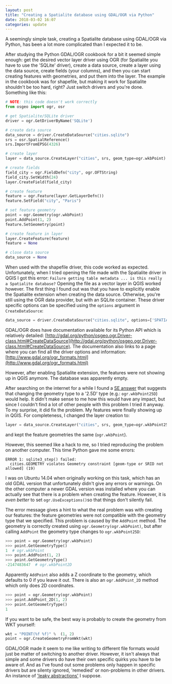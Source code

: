 ```yaml
---
layout: post
title: "Creating a Spatialite database using GDAL/OGR via Python"
date: 2018-03-02 16:07
categories: update
---
```


A seemingly simple task, creating a Spatialite database using GDAL/OGR via
Python, has been a lot more complicated than I expected it to be.

After studying the Python GDAL/OGR cookbook for a bit it seemed simple enough:
get the desired vector layer driver using OGR (for Spatialite you have to use
the 'SQLite' driver), create a data source, create a layer using the data
source, create fields (your columns), and then you can start creating features
with geometries, and put them into the layer. The example in the cookbook was
for shapefile, but making it work for Spatialite shouldn't be too hard, right?
Just switch drivers and you're done. Something like this:

```python
# NOTE: this code doesn't work correctly
from osgeo import ogr, osr

# get Spatialite/SQLite driver
driver = ogr.GetDriverByName('SQLite')

# create data source
data_source = driver.CreateDataSource("cities.sqlite")
srs = osr.SpatialReference()
srs.ImportFromEPSG(4326)

# create layer
layer = data_source.CreateLayer("cities", srs, geom_type=ogr.wkbPoint)

# create fields
field_city = ogr.FieldDefn("city", ogr.OFTString)
field_city.SetWidth(24)
layer.CreateField(field_city)

# create feature
feature = ogr.Feature(layer.GetLayerDefn())
feature.SetField("city", "Paris")

# set feature geometry
point = ogr.Geometry(ogr.wkbPoint)
point.AddPoint(1, 2)
feature.SetGeometry(point)

# create feature in layer
layer.CreateFeature(feature)
feature = None

# close data source
data_source = None
```

When used with the shapefile driver, this code worked as expected.
Unfortunately, when I tried opening the file made with the Spatialite driver
in QGIS I got this error: `Failure getting table metadata ... is this really a Spatialite database?`
Opening the file as a vector layer in QGIS worked however.
The first thing I found out was that you have to explicitly enable the Spatialite
extension when creating the data source. Otherwise, you're still using the
OGR data provider, but with an SQLite container. These driver specific options
can be specified using the `options` argument in `CreateDataSource`:

```python
data_source = driver.CreateDataSource("cities.sqlite", options=['SPATIALITE=YES'])
```

GDAL/OGR does have documentation available for its Python API which is
relatively detailed: [http://gdal.org/python/osgeo.ogr.Driver-class.html#CreateDataSource](http://gdal.org/python/osgeo.ogr.Driver-class.html#CreateDataSource).
The documentation also links to a page where you can find all the driver
options and information: [http://www.gdal.org/ogr_formats.html](http://www.gdal.org/ogr_formats.html)

However, after enabling Spatialite extension, the features were not showing up
in QGIS anymore. The database was apparently empty.

After searching on the internet for a while I found a [SE answer](https://gis.stackexchange.com/questions/97311/no-viewable-feature-when-creating-line-with-ogr-in-python)
that suggests that changing the geometry type to a '2.5D' type (e.g.:
`ogr.wkbPoint25D`) would help. It didn't make sense to me how this would have
any impact, but since I couldn't find a lot of other people with this problem I
tried it anyway. To my surprise, it did fix the problem. My features
were finally showing up in QGIS. For completeness, I changed the layer creation
to:

```python
layer = data_source.CreateLayer("cities", srs, geom_type=ogr.wkbPoint25D)
```

and kept the feature geometries the same (`ogr.wkbPoint`).

However, this seemed like a hack to me, so I tried reproducing the problem
on another computer. This time Python gave me some errors:

```
ERROR 1: sqlite3_step() failed:
  cities.GEOMETRY violates Geometry constraint [geom-type or SRID not allowed] (19)
```

I was on Ubuntu 14.04 when originally working on this task, which has an old
GDAL version that unfortunately didn't give any errors or warnings. On the
other computer a newer GDAL version was installed where you can actually see
that there is a problem when creating the feature. However, it is
*even better* to set `ogr.UseExceptions()`so that things don't silently fail.

The error message gives a hint to what the real problem was with creating our
features: the feature geometries were not compatible with the geometry type
that we specified. This problem is caused by the `AddPoint` method.
The geometry is correctly created using `ogr.Geometry(ogr.wkbPoint)`, but after
calling `AddPoint` the geometry type changes to `ogr.wkbPoint25D`:

```python
>>> point = ogr.Geometry(ogr.wkbPoint)
>>> point.GetGeometryType()
1  # ogr.wkbPoint
>>> point.AddPoint(1, 2)
>>> point.GetGeometryType()
-2147483647  # ogr.wkbPoint2D
```

Apparently `AddPoint` also adds a Z coordinate to the geometry, which defaults
to 0 if you leave it out. There is also an `ogr.AddPoint_2D` method which only
does 2D coordinates.

```python
>>> point = ogr.Geometry(ogr.wkbPoint)
>>> point.AddPoint_2D(1, 2)
>>> point.GetGeometryType()
1
```

If you want to be safe, the best way is probably to create the geometry from
WKT yourself:

```python
wkt = "POINT(%f %f)" %  (1, 2)
point = ogr.CreateGeometryFromWkt(wkt)
```

GDAL/OGR made it seem to me like writing to different file formats would just
be matter of switching to another driver. However, it isn't always that simple
and some drivers do have their own specific quirks you have to be aware of.
And as I've found out some problems only happen in specific drivers but are
silenty ignored, 'remedied' or non-problems in other drivers. An instance of
['leaky abstractions'](https://en.wikipedia.org/wiki/Leaky_abstraction) I
suppose.

